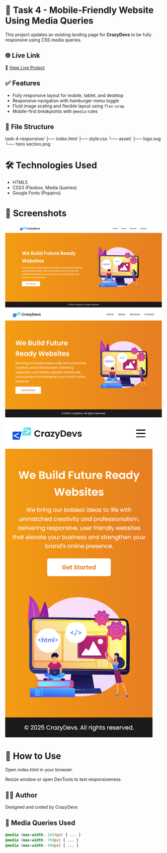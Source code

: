 # 📱 Task 4 - Mobile-Friendly Website Using Media Queries

This project updates an existing landing page for **CrazyDevs** to be fully responsive using CSS media queries.

## 🌐 Live Link

🔗 [View Live Project](https://resilient-dolphin-2b7783.netlify.app/)

## ✅ Features

- Fully responsive layout for mobile, tablet, and desktop
- Responsive navigation with hamburger menu toggle
- Fluid image scaling and flexible layout using `flex-wrap`
- Mobile-first breakpoints with `@media` rules

## 📁 File Structure
task-4-responsive/
├── index.html
├── style.css
└── asset/
├── logo.svg
└── hero section.png

# 🛠️ Technologies Used

- HTML5
- CSS3 (Flexbox, Media Queries)
- Google Fonts (Poppins)

# 📸 Screenshots

![Desktop View](screenshots/desktop.png)
![Tablet View](screenshots/tablet.png)
![Mobile View](screenshots/mobile.png)

# 🚀 How to Use
Open index.html in your browser.

Resize window or open DevTools to test responsiveness.

## 👨‍💻 Author
Designed and coded by CrazyDevs

## 📏 Media Queries Used

```css
@media (max-width: 1024px) { ... }
@media (max-width: 768px) { ... }
@media (max-width: 480px) { ... }

